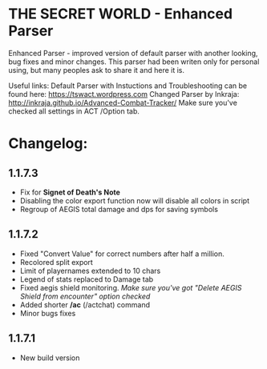# THE SECRET WORLD - Enhanced Parser
Enhanced Parser - improved version of default parser with another looking, bug fixes and minor changes.
This parser had been writen only for personal using, but many peoples ask to share it and here it is.

Useful links:
Default Parser with Instuctions and Troubleshooting can be found here: https://tswact.wordpress.com
Changed Parser by Inkraja: http://inkraja.github.io/Advanced-Combat-Tracker/
Make sure you've checked all settings in ACT /Option tab.
 
# Changelog:
 
## 1.1.7.3
* Fix for **Signet of Death's Note**
* Disabling the color export function now will disable all colors in script
* Regroup of AEGIS total damage and dps for saving symbols
 
## 1.1.7.2
* Fixed "Convert Value" for correct numbers after half a million.
* Recolored split export
* Limit of playernames extended to 10 chars
* Legend of stats replaced to Damage tab
* Fixed aegis shield monitoring. *Make sure you've got "Delete AEGIS Shield from encounter" option checked*
* Added shorter **/ac** (/actchat) command
* Minor bugs fixes

## 1.1.7.1
* New build version
